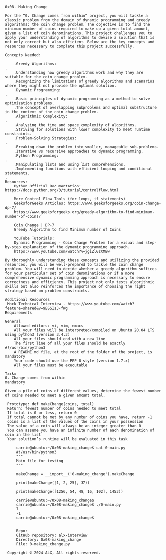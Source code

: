     0x08. Making Change
    
    For the “0. Change comes from within” project, you will tackle a classic problem from the domain of dynamic programming and greedy algorithms: the coin change problem. The objective is to find the minimum number of coins required to make up a given total amount, given a list of coin denominations. This project challenges you to apply your understanding of algorithms to devise a solution that is not only correct but also efficient. Below are the key concepts and resources necessary to complete this project successfully.

    Concepts Needed:

        .Greedy Algorithms:
    .
        .Understanding how greedy algorithms work and why they are suitable for the coin change problem.
        .Recognizing the limitations of greedy algorithms and scenarios where they might not provide the optimal solution.
        .Dynamic Programming:
    .
        .Basic principles of dynamic programming as a method to solve optimization problems.
        .The concept of overlapping subproblems and optimal substructure in the context of the coin change problem.
        .Algorithmic Complexity:
    .
        .Analyzing the time and space complexity of algorithms.
        .Striving for solutions with lower complexity to meet runtime constraints.
        .Problem-Solving Strategies:
    .
        .Breaking down the problem into smaller, manageable sub-problems.
        .Iterative vs recursive approaches to dynamic programming.
        .Python Programming:
    .
        .Manipulating lists and using list comprehensions.
        .Implementing functions with efficient looping and conditional statements.
    .
    Resources:
        Python Official Documentation: https://docs.python.org/3/tutorial/controlflow.html

        More Control Flow Tools (for loops, if statements)
        GeeksforGeeks Articles: https://www.geeksforgeeks.org/coin-change-dp-7/
        https://www.geeksforgeeks.org/greedy-algorithm-to-find-minimum-number-of-coins/

        Coin Change | DP-7
        Greedy Algorithm to find Minimum number of Coins

        YouTube Tutorials:
        Dynamic Programming - Coin Change Problem for a visual and step-by-step explanation of the dynamic programming approach.
        https://www.youtube.com/watch?v=jgiZlGzXMBw

    By thoroughly understanding these concepts and utilizing the provided resources, you will be well-prepared to tackle the coin change problem. You will need to decide whether a greedy algorithm suffices for your particular set of coin denominations or if a more comprehensive dynamic programming approach is necessary to ensure correctness and efficiency. This project not only tests algorithmic skills but also reinforces the importance of choosing the right strategy based on problem constraints.

    Additional Resources
     Mock Technical Interview - https://www.youtube.com/watch?feature=shared&v=9BSSIsJ-fWg
    Requirements

    General
        Allowed editors: vi, vim, emacs
        All your files will be interpreted/compiled on Ubuntu 20.04 LTS using python3 (version 3.4.3)
        All your files should end with a new line
        The first line of all your files should be exactly #!/usr/bin/python3
        A README.md file, at the root of the folder of the project, is mandatory
        Your code should use the PEP 8 style (version 1.7.x)
        All your files must be executable

    Tasks
    0. Change comes from within
    mandatory

    Given a pile of coins of different values, determine the fewest number of coins needed to meet a given amount total.

     Prototype: def makeChange(coins, total)
     Return: fewest number of coins needed to meet total
     If total is 0 or less, return 0
     If total cannot be met by any number of coins you have, return -1
     coins is a list of the values of the coins in your possession
     The value of a coin will always be an integer greater than 0
     You can assume you have an infinite number of each denomination of coin in the list
     Your solution’s runtime will be evaluated in this task

         carrie@ubuntu:~/0x08-making_change$ cat 0-main.py
         #!/usr/bin/python3
         """
         Main file for testing
         """

         makeChange = __import__('0-making_change').makeChange

         print(makeChange([1, 2, 25], 37))

         print(makeChange([1256, 54, 48, 16, 102], 1453))

         carrie@ubuntu:~/0x08-making_change$
         carrie@ubuntu:~/0x08-making_change$ ./0-main.py
         7
         -1
         carrie@ubuntu:~/0x08-making_change$


         Repo:
         GitHub repository: alx-interview
         Directory: 0x08-making_change
         File: 0-making_change.py

     Copyright © 2024 ALX, All rights reserved.